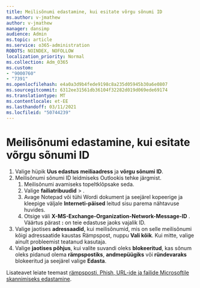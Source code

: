 ```yaml
---
title: Meilisõnumi edastamine, kui esitate võrgu sõnumi ID
ms.author: v-jmathew
author: v-jmathew
manager: dansimp
audience: Admin
ms.topic: article
ms.service: o365-administration
ROBOTS: NOINDEX, NOFOLLOW
localization_priority: Normal
ms.collection: Adm_O365
ms.custom:
- "9000760"
- "7391"
ms.openlocfilehash: e4a0a3d9b4fede9198c8a235d05945b30a6e0807
ms.sourcegitcommit: 6312ee31561db36104f32282d019d069ede69174
ms.translationtype: MT
ms.contentlocale: et-EE
ms.lasthandoff: 03/11/2021
ms.locfileid: "50744239"
---
```

# <a name="submit-an-email-message-by-providing-the-network-message-id"></a>Meilisõnumi edastamine, kui esitate võrgu sõnumi ID

1. Valige hüpik **Uus edastus** **meiliaadress** ja **võrgu sõnumi ID**.
2. Meilisõnumi sõnumi ID leidmiseks Outlookis tehke järgmist.
    1. Meilisõnumi avamiseks topeltklõpsake seda.
    1. Valige **failiatribuudid**  >  .
    1. Avage Notepad või tühi Wordi dokument ja seejärel kopeerige ja kleepige väljale **Interneti-päised** leitud sisu parema nähtavuse huvides.
    1. Otsige väli **X-MS-Exchange-Organization-Network-Message-ID** . Väärtus pärast **:** on teie edastuse jaoks vajalik ID.
3. Valige jaotises **adressaadid**, kui meilisõnumid, mis on selle meilisõnumi kõigi adressaatide kaustas Rämpspost, nuppu **Vali kõik**. Kui mitte, valige ainult probleemist teatanud kasutaja.
4. Valige **jaotises põhjus**, kui valite suvandi oleks **blokeeritud**, kas sõnum oleks pidanud olema **rämpspostiks**, **andmepüügiks** või **ründevaraks** blokeeritud ja seejärel valige **Edasta**.

Lisateavet leiate teemast [rämpsposti, Phish, URL-ide ja failide Microsoftile skannimiseks edastamine](https://go.microsoft.com/fwlink/?linkid=2101479).
